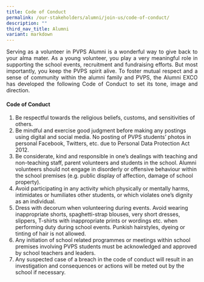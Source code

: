 ```yaml
---
title: Code of Conduct
permalink: /our-stakeholders/alumni/join-us/code-of-conduct/
description: ""
third_nav_title: Alumni
variant: markdown
---
```

<p align="justify">Serving as a volunteer in PVPS Alumni is a wonderful way to give back to your alma mater. As a young volunteer, you play a very meaningful role in supporting the school events, recruitment and fundraising efforts. But most importantly, you keep the PVPS spirit alive. To foster mutual respect and a sense of community within the alumni family and PVPS, the Alumni EXCO has developed the following Code of Conduct to set its tone, image and direction.</p>

<h4>Code of Conduct</h4>
 
 <ol>
  <li>Be respectful towards the religious beliefs, customs, and sensitivities of others.</li>
  <li>Be mindful and exercise good judgment before making any postings using digital and social media. No posting of PVPS students’ photos in personal Facebook, Twitters, etc. due to Personal Data Protection Act 2012.</li>
  <li>Be considerate, kind and responsible in one’s dealings with teaching and non-teaching staff, parent volunteers and students in the school. Alumni volunteers should not engage in disorderly or offensive behaviour within the school premises (e.g. public display of affection, damage of school property).</li>
  <li>Avoid participating in any activity which physically or mentally harms, intimidates or humiliates other students, or which violates one’s dignity as an individual.</li>
  <li>Dress with decorum when volunteering during events. Avoid wearing inappropriate shorts, spaghetti-strap blouses, very short dresses, slippers, T-shirts with inappropriate prints or wordings etc. when performing duty during school events. Punkish hairstyles, dyeing or tinting of hair is not allowed.</li>
  <li>Any initiation of school related programmes or meetings within school premises involving PVPS students must be acknowledged and approved by school teachers and leaders.</li>
  <li>Any suspected case of a breach in the code of conduct will result in an investigation and consequences or actions will be meted out by the school if necessary.</li>
</ol>
